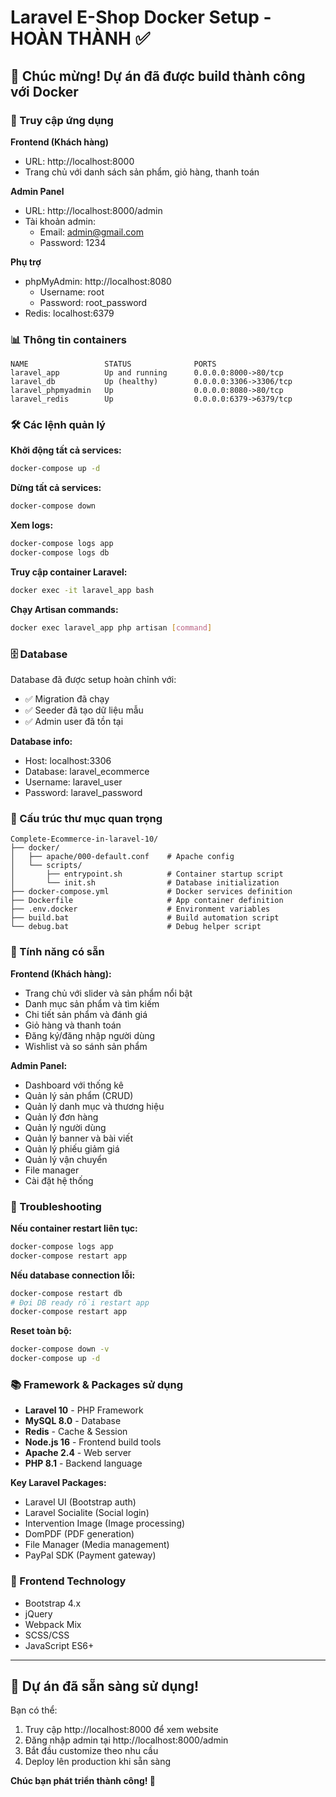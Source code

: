 # Laravel E-Shop Docker Setup - HOÀN THÀNH ✅

## 🎉 Chúc mừng! Dự án đã được build thành công với Docker

### 🚀 Truy cập ứng dụng

**Frontend (Khách hàng)**
- URL: http://localhost:8000
- Trang chủ với danh sách sản phẩm, giỏ hàng, thanh toán

**Admin Panel**
- URL: http://localhost:8000/admin
- Tài khoản admin:
  - Email: admin@gmail.com
  - Password: 1234

**Phụ trợ**
- phpMyAdmin: http://localhost:8080
  - Username: root
  - Password: root_password
- Redis: localhost:6379

### 📊 Thông tin containers

```
NAME                 STATUS              PORTS
laravel_app          Up and running      0.0.0.0:8000->80/tcp
laravel_db           Up (healthy)        0.0.0.0:3306->3306/tcp
laravel_phpmyadmin   Up                  0.0.0.0:8080->80/tcp
laravel_redis        Up                  0.0.0.0:6379->6379/tcp
```

### 🛠️ Các lệnh quản lý

**Khởi động tất cả services:**
```bash
docker-compose up -d
```

**Dừng tất cả services:**
```bash
docker-compose down
```

**Xem logs:**
```bash
docker-compose logs app
docker-compose logs db
```

**Truy cập container Laravel:**
```bash
docker exec -it laravel_app bash
```

**Chạy Artisan commands:**
```bash
docker exec laravel_app php artisan [command]
```

### 🗄️ Database

Database đã được setup hoàn chỉnh với:
- ✅ Migration đã chạy
- ✅ Seeder đã tạo dữ liệu mẫu
- ✅ Admin user đã tồn tại

**Database info:**
- Host: localhost:3306
- Database: laravel_ecommerce
- Username: laravel_user
- Password: laravel_password

### 📁 Cấu trúc thư mục quan trọng

```
Complete-Ecommerce-in-laravel-10/
├── docker/
│   ├── apache/000-default.conf    # Apache config
│   └── scripts/
│       ├── entrypoint.sh          # Container startup script
│       └── init.sh                # Database initialization
├── docker-compose.yml             # Docker services definition
├── Dockerfile                     # App container definition
├── .env.docker                    # Environment variables
├── build.bat                      # Build automation script
└── debug.bat                      # Debug helper script
```

### 🎯 Tính năng có sẵn

**Frontend (Khách hàng):**
- Trang chủ với slider và sản phẩm nổi bật
- Danh mục sản phẩm và tìm kiếm
- Chi tiết sản phẩm và đánh giá
- Giỏ hàng và thanh toán
- Đăng ký/đăng nhập người dùng
- Wishlist và so sánh sản phẩm

**Admin Panel:**
- Dashboard với thống kê
- Quản lý sản phẩm (CRUD)
- Quản lý danh mục và thương hiệu
- Quản lý đơn hàng
- Quản lý người dùng
- Quản lý banner và bài viết
- Quản lý phiếu giảm giá
- Quản lý vận chuyển
- File manager
- Cài đặt hệ thống

### 🔧 Troubleshooting

**Nếu container restart liên tục:**
```bash
docker-compose logs app
docker-compose restart app
```

**Nếu database connection lỗi:**
```bash
docker-compose restart db
# Đợi DB ready rồi restart app
docker-compose restart app
```

**Reset toàn bộ:**
```bash
docker-compose down -v
docker-compose up -d
```

### 📚 Framework & Packages sử dụng

- **Laravel 10** - PHP Framework
- **MySQL 8.0** - Database
- **Redis** - Cache & Session
- **Node.js 16** - Frontend build tools
- **Apache 2.4** - Web server
- **PHP 8.1** - Backend language

**Key Laravel Packages:**
- Laravel UI (Bootstrap auth)
- Laravel Socialite (Social login)
- Intervention Image (Image processing)
- DomPDF (PDF generation)
- File Manager (Media management)
- PayPal SDK (Payment gateway)

### 🎨 Frontend Technology

- Bootstrap 4.x
- jQuery
- Webpack Mix
- SCSS/CSS
- JavaScript ES6+

---

## 🚀 Dự án đã sẵn sàng sử dụng!

Bạn có thể:
1. Truy cập http://localhost:8000 để xem website
2. Đăng nhập admin tại http://localhost:8000/admin
3. Bắt đầu customize theo nhu cầu
4. Deploy lên production khi sẵn sàng

**Chúc bạn phát triển thành công! 🎉**
